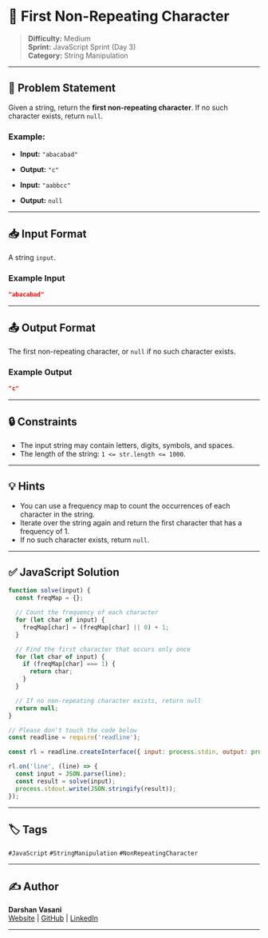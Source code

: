 # 🧩 First Non-Repeating Character

> **Difficulty:** Medium  
> **Sprint:** JavaScript Sprint (Day 3)  
> **Category:** String Manipulation

---

## 📝 Problem Statement

Given a string, return the **first non-repeating character**. If no such character exists, return `null`.

### Example:

- **Input:** `"abacabad"`
- **Output:** `"c"`

- **Input:** `"aabbcc"`
- **Output:** `null`

---

## 📥 Input Format

A string `input`.

### Example Input

```json
"abacabad"
```

---

## 📤 Output Format

The first non-repeating character, or `null` if no such character exists.

### Example Output

```json
"c"
```

---

## 🔒 Constraints

- The input string may contain letters, digits, symbols, and spaces.
- The length of the string: `1 <= str.length <= 1000`.

---

## 💡 Hints

- You can use a frequency map to count the occurrences of each character in the string.
- Iterate over the string again and return the first character that has a frequency of 1.
- If no such character exists, return `null`.

---

## ✅ JavaScript Solution

```js
function solve(input) {
  const freqMap = {};

  // Count the frequency of each character
  for (let char of input) {
    freqMap[char] = (freqMap[char] || 0) + 1;
  }

  // Find the first character that occurs only once
  for (let char of input) {
    if (freqMap[char] === 1) {
      return char;
    }
  }

  // If no non-repeating character exists, return null
  return null;
}

// Please don't touch the code below
const readline = require('readline');

const rl = readline.createInterface({ input: process.stdin, output: process.stdout });

rl.on('line', (line) => {
  const input = JSON.parse(line);
  const result = solve(input);
  process.stdout.write(JSON.stringify(result));
});
```

---

## 🏷️ Tags

`#JavaScript` `#StringManipulation` `#NonRepeatingCharacter`

---

## ✍️ Author

**Darshan Vasani**  
[Website](https://dpvasani56.vercel.app/) | [GitHub](https://github.com/dpvasani) | [LinkedIn](https://linkedin.com/in/dpvasani56)

---
